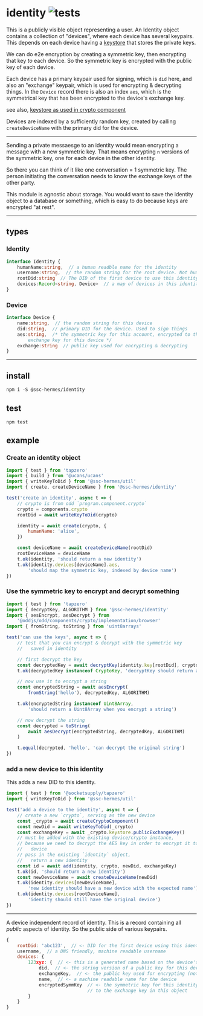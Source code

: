 # identity ![tests](https://github.com/ssc-hermes/identity/actions/workflows/nodejs.yml/badge.svg)

This is a publicly visible object representing a user. An Identity object contains a collection of "devices", where each device has several keypairs. This depends on each device having a [keystore](https://github.com/fission-codes/keystore-idb) that stores the private keys.

We can do e2e encryption by creating a symmetric key, then encrypting that key *to* each device. So the symmetric key is encrypted with the public key of each device.

Each device has a primary keypair used for signing, which is `did` here, and also an "exchange" keypair, which is used for encrypting & decrypting things. In the `Device` record there is also an index `aes`, which is the symmetrical key that has been encrypted to the device's exchange key.

see also, [keystore as used in crypto component](https://github.com/oddsdk/ts-odd/blob/main/src/components/crypto/implementation/browser.ts#L8) 

Devices are indexed by a sufficiently random key, created by calling `createDeviceName` with the primary did for the device.

------------------------

Sending a private messaesge to an identity would mean encrypting a message with a new symmetric key. That means encrypting `n` versions of the symmetric key, one for each device in the other identity.

So there you can think of it like one conversation = 1 symmetric key. The person initiating the conversation needs to know the exchange keys of the other party.

This module is agnostic about storage. You would want to save the identity object to a database or something, which is easy to do because keys are encrypted "at rest".

---------------------------

## types

### Identity
```ts
interface Identity {
    humanName:string,  // a human readble name for the identity
    username:string,  // the random string for the root device. Not human-readable
    rootDid:string  // The DID of the first device to use this identity
    devices:Record<string, Device>  // a map of devices in this identity
}
```

### Device
```ts
interface Device {
    name:string,  // the random string for this device
    did:string,  // primary DID for the device. Used to sign things
    aes:string,  /* the symmetric key for this account, encrypted to the
        exchange key for this device */
    exchange:string  // public key used for encrypting & decrypting
}
```

-------

## install
```
npm i -S @ssc-hermes/identity
```

## test
```
npm test
```

## example

### Create an identity object
```js
import { test } from 'tapzero'
import { build } from '@ucans/ucans'
import { writeKeyToDid } from '@ssc-hermes/util'
import { create, createDeviceName } from '@ssc-hermes/identity'

test('create an identity', async t => {
    // crypto is from odd `program.component.crypto`
    crypto = components.crypto
    rootDid = await writeKeyToDid(crypto)

    identity = await create(crypto, {
        humanName: 'alice',
    })

    const deviceName = await createDeviceName(rootDid)
    rootDeviceName = deviceName
    t.ok(identity, 'should return a new identity')
    t.ok(identity.devices[deviceName].aes,
        'should map the symmetric key, indexed by device name')
})
```

### Use the symmetric key to encrypt and decrypt something

```js
import { test } from 'tapzero'
import { decryptKey, ALGORITHM } from '@ssc-hermes/identity'
import { aesEncrypt, aesDecrypt } from
    '@oddjs/odd/components/crypto/implementation/browser'
import { fromString, toString } from 'uint8arrays'

test('can use the keys', async t => {
    // test that you can encrypt & decrypt with the symmetric key
    //   saved in identity

    // first decrypt the key
    const decryptedKey = await decryptKey(identity.key[rootDid], crypto)
    t.ok(decryptedKey instanceof CryptoKey, 'decryptKey should return a CryptoKey')

    // now use it to encrypt a string
    const encryptedString = await aesEncrypt(
        fromString('hello'), decryptedKey, ALGORITHM)

    t.ok(encryptedString instanceof Uint8Array,
        'should return a Uint8Array when you encrypt a string')

    // now decrypt the string
    const decrypted = toString(
        await aesDecrypt(encryptedString, decryptedKey, ALGORITHM)
    )

    t.equal(decrypted, 'hello', 'can decrypt the original string')
})
```

### add a new device to this identity
This adds a new DID to this identity.

```ts
import { test } from '@socketsupply/tapzero'
import { writeKeyToDid } from '@ssc-hermes/util'

test('add a device to the identity', async t => {
    // create a new `crypto`, serving as the new device
    const _crypto = await createCryptoComponent()
    const newDid = await writeKeyToDid(_crypto)
    const exchangeKey = await _crypto.keystore.publicExchangeKey()
    // must be added with the existing device/crypto instance,
    // because we need to decrypt the AES key in order to encrypt it to the new
    //   device
    // pass in the existing `identity` object,
    //   return a new identity
    const id = await add(identity, crypto, newDid, exchangeKey)
    t.ok(id, 'should return a new identity')
    const newDeviceName = await createDeviceName(newDid)
    t.ok(identity.devices[newDeviceName],
        'new identity should have a new device with the expected name')
    t.ok(identity.devices[rootDeviceName],
        'identity should still have the original device')
})
```


---------------------------

A device independent record of identity. This is a record containing all *public* aspects of identity. So the public side of various keypairs.

```js
{
    rootDid: 'abc123',  // <- DID for the first device using this identity
    username,  // a DNS friendly, machine readable username
    devices: {
        123xyz: {  // <- this is a generated name based on the device's DID
            did,  // <- the string version of a public key for this device
            exchangeKey,  // <- the public key used for encrypting (not signing)
            name,  // <- a machine readable name for the device
            encryptedSymmKey  // <- the symmetric key for this identity, encrypted
                              // to the exchange key in this object
        }
    }
}
```
